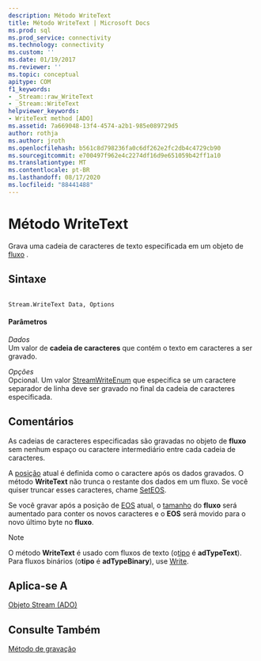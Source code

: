 ```yaml
---
description: Método WriteText
title: Método WriteText | Microsoft Docs
ms.prod: sql
ms.prod_service: connectivity
ms.technology: connectivity
ms.custom: ''
ms.date: 01/19/2017
ms.reviewer: ''
ms.topic: conceptual
apitype: COM
f1_keywords:
- _Stream::raw_WriteText
- _Stream::WriteText
helpviewer_keywords:
- WriteText method [ADO]
ms.assetid: 7a669048-13f4-4574-a2b1-985e089729d5
author: rothja
ms.author: jroth
ms.openlocfilehash: b561c8d798236fa0c6df262e2fc2db4c4729cb90
ms.sourcegitcommit: e700497f962e4c2274df16d9e651059b42ff1a10
ms.translationtype: MT
ms.contentlocale: pt-BR
ms.lasthandoff: 08/17/2020
ms.locfileid: "88441488"
---
```

# <a name="writetext-method"></a>Método WriteText
Grava uma cadeia de caracteres de texto especificada em um objeto de [fluxo](../../../ado/reference/ado-api/stream-object-ado.md) .  
  
## <a name="syntax"></a>Sintaxe  
  
```  
  
Stream.WriteText Data, Options  
```  
  
#### <a name="parameters"></a>Parâmetros  
 *Dados*  
 Um valor de **cadeia de caracteres** que contém o texto em caracteres a ser gravado.  
  
 *Opções*  
 Opcional. Um valor [StreamWriteEnum](../../../ado/reference/ado-api/streamwriteenum.md) que especifica se um caractere separador de linha deve ser gravado no final da cadeia de caracteres especificada.  
  
## <a name="remarks"></a>Comentários  
 As cadeias de caracteres especificadas são gravadas no objeto de **fluxo** sem nenhum espaço ou caractere intermediário entre cada cadeia de caracteres.  
  
 A [posição](../../../ado/reference/ado-api/position-property-ado.md) atual é definida como o caractere após os dados gravados. O método **WriteText** não trunca o restante dos dados em um fluxo. Se você quiser truncar esses caracteres, chame [SetEOS](../../../ado/reference/ado-api/seteos-method.md).  
  
 Se você gravar após a posição de [EOS](../../../ado/reference/ado-api/eos-property.md) atual, o [tamanho](../../../ado/reference/ado-api/size-property-ado-stream.md) do **fluxo** será aumentado para conter os novos caracteres e o **EOS** será movido para o novo último byte no **fluxo**.  
  
> [!NOTE]
>  O método **WriteText** é usado com fluxos de texto (o[tipo](../../../ado/reference/ado-api/type-property-ado-stream.md) é **adTypeText**). Para fluxos binários (o**tipo** é **adTypeBinary**), use [Write](../../../ado/reference/ado-api/write-method.md).  
  
## <a name="applies-to"></a>Aplica-se A  
 [Objeto Stream (ADO)](../../../ado/reference/ado-api/stream-object-ado.md)  
  
## <a name="see-also"></a>Consulte Também  
 [Método de gravação](../../../ado/reference/ado-api/write-method.md)
